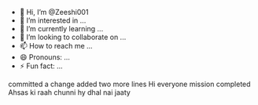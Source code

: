 - 👋 Hi, I’m @Zeeshi001
- 👀 I’m interested in ...
- 🌱 I’m currently learning ...
- 💞️ I’m looking to collaborate on ...
- 📫 How to reach me ...
- 😄 Pronouns: ...
- ⚡ Fun fact: ...
<!---
Zeeshi001/Zeeshi001 is a ✨ special ✨ repository because its `README.md` (this file) appears on your GitHub profile.
You can click the Preview link to take a look at your changes...

--->
committed a change
added two more lines
Hi everyone mission completed
Ahsas ki raah chunni hy
dhal nai jaaty 
